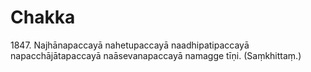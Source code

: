 

# Chakka







1847\. Najhānapaccayā nahetupaccayā naadhipatipaccayā napacchājātapaccayā naāsevanapaccayā namagge tīṇi. (Saṃkhittaṃ.)



